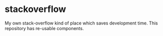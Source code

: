 stackoverflow
=============

My own stack-overflow kind of place which saves development time. This repository has re-usable components.
